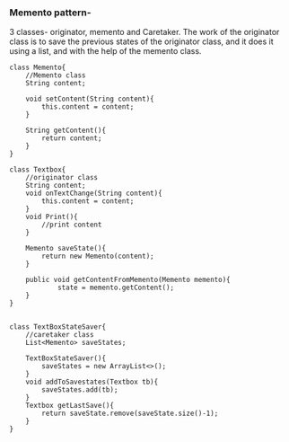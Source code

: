 ### Memento pattern- 

3 classes- originator, memento and Caretaker. 
The work of the originator class is to save the previous states of the originator class, and it does it using a list, and with the help of the memento class.

```
class Memento{
	//Memento class
	String content;
	
	void setContent(String content){
		this.content = content;
	}
	
	String getContent(){
		return content;
	}
} 

class Textbox{
	//originator class
	String content;
	void onTextChange(String content){
		this.content = content;
	}
	void Print(){
		//print content
	}
	
	Memento saveState(){
		return new Memento(content);
	}
	
	public void getContentFromMemento(Memento memento){
    		state = memento.getContent();
   	}
}


class TextBoxStateSaver{
	//caretaker class
	List<Memento> saveStates;

	TextBoxStateSaver(){
		saveStates = new ArrayList<>();
	}
	void addToSavestates(Textbox tb){
		saveStates.add(tb);
	}
	Textbox getLastSave(){
		return saveState.remove(saveState.size()-1);
	}
} 
```
